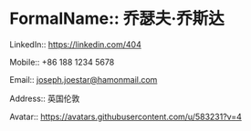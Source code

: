 # FormalName:: 乔瑟夫·乔斯达

LinkedIn:: https://linkedin.com/404

Mobile:: +86 188 1234 5678

Email:: joseph.joestar@hamonmail.com

Address:: 英国伦敦

Avatar:: https://avatars.githubusercontent.com/u/583231?v=4
